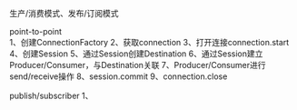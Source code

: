 生产/消费模式、发布/订阅模式

point-to-point\
1、创建ConnectionFactory
2、获取connection
3、打开连接connection.start
4、创建Session
5、通过Session创建Destination
6、通过Session建立Producer/Consumer，与Destination关联
7、Producer/Consumer进行send/receive操作
8、session.commit
9、connection.close

publish/subscriber
1、